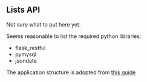 ## Lists API

Not sure what to put here yet.

Seems reasonable to list the required python libraries:
- flask_restful
- pymysql
- jsondate

The application structure is adopted from [this guide](https://flask-restful.readthedocs.io/en/0.3.5/intermediate-usage.html)
